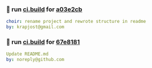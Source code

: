 ### 🔨 run [ci.build](https://github.com/krapjost/knot/actions/runs/4592988149) for [a03e2cb](https://github.com/krapjost/knot/commit/a03e2cb)
```yaml
choir: rename project and rewrote structure in readme
by: krapjost@gmail.com
```

### 🔨 run [ci.build](https://github.com/krapjost/knot/actions/runs/4593410955) for [67e8181](https://github.com/krapjost/knot/commit/67e8181)
```yaml
Update README.md
by: noreply@github.com
```

